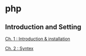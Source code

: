 # php

## Introduction and Setting 

[Ch. 1 : Introduction & installation](./1.%20Introduction.html)

[Ch. 2 : Syntex](./2.%20Syntex.html)


